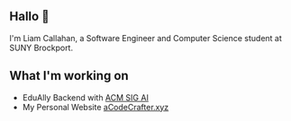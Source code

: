 ## Hallo 👋
I'm Liam Callahan, a Software Engineer and Computer Science student at SUNY Brockport.

## What I'm working on
 - EduAlly Backend with [ACM SIG AI](https://github.com/SUNY-Brockport-ACM-Student-Chapter)
 - My Personal Website [aCodeCrafter.xyz](https://www.acodecrafter.xyz)
